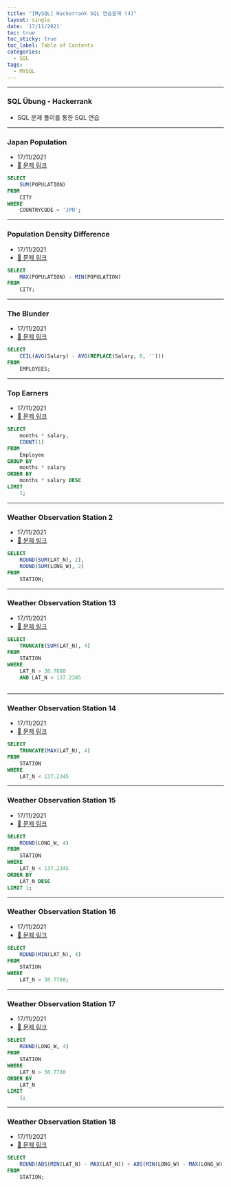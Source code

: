 ```yaml
---
title: "[MySQL] Hackerrank SQL 연습문제 (4)"
layout: single
date: '17/11/2021'
toc: true
toc_sticky: true
toc_label: Table of Contents
categories:
  - SQL
tags:
  - MYSQL
---
```


---
### SQL Übung - Hackerrank
* SQL 문제 풀이를 통한 SQL 연습

---

### Japan Population
* 17/11/2021
* [🔗 문제 링크](https://www.hackerrank.com/challenges/japan-population/problem?isFullScreen=true)

```sql
SELECT
    SUM(POPULATION)
FROM
    CITY
WHERE
    COUNTRYCODE = 'JPN';

```

---

### Population Density Difference
* 17/11/2021
* [🔗 문제 링크](https://www.hackerrank.com/challenges/population-density-difference/problem?isFullScreen=true)

```sql
SELECT
    MAX(POPULATION) - MIN(POPULATION)
FROM
    CITY;

```

---

### The Blunder
* 17/11/2021
* [🔗 문제 링크](https://www.hackerrank.com/challenges/the-blunder/problem?isFullScreen=true)

```sql
SELECT
    CEIL(AVG(Salary) - AVG(REPLACE(Salary, 0, '')))
FROM
    EMPLOYEES;

```

---

### Top Earners
* 17/11/2021
* [🔗 문제 링크](https://www.hackerrank.com/challenges/earnings-of-employees/problem?isFullScreen=false)

```sql
SELECT
    months * salary,
    COUNT(1)
FROM
    Employee
GROUP BY
    months * salary
ORDER BY 
    months * salary DESC
LIMIT 
    1;

```

---

### Weather Observation Station 2
* 17/11/2021
* [🔗 문제 링크](https://www.hackerrank.com/challenges/weather-observation-station-2/problem?isFullScreen=true)

```sql
SELECT
    ROUND(SUM(LAT_N), 2),
    ROUND(SUM(LONG_W), 2)
FROM
    STATION;

```

---


### Weather Observation Station 13
* 17/11/2021
* [🔗 문제 링크](https://www.hackerrank.com/challenges/weather-observation-station-13/problem?isFullScreen=true)

```sql
SELECT
    TRUNCATE(SUM(LAT_N), 4)
FROM
    STATION
WHERE
    LAT_N > 38.7880 
    AND LAT_N < 137.2345
    

```

---

### Weather Observation Station 14
* 17/11/2021
* [🔗 문제 링크](https://www.hackerrank.com/challenges/weather-observation-station-14/problem?isFullScreen=true)

```sql
SELECT
    TRUNCATE(MAX(LAT_N), 4)
FROM
    STATION
WHERE
    LAT_N < 137.2345

```

---


### Weather Observation Station 15
* 17/11/2021
* [🔗 문제 링크](https://www.hackerrank.com/challenges/weather-observation-station-15/problem?isFullScreen=true)

```sql
SELECT
    ROUND(LONG_W, 4)
FROM
    STATION
WHERE
    LAT_N < 137.2345
ORDER BY 
    LAT_N DESC 
LIMIT 1;

```

---

### Weather Observation Station 16
* 17/11/2021
* [🔗 문제 링크](https://www.hackerrank.com/challenges/weather-observation-station-16/problem?isFullScreen=true)

```sql
SELECT
    ROUND(MIN(LAT_N), 4)
FROM
    STATION
WHERE
    LAT_N > 38.7780;

```

---

### Weather Observation Station 17
* 17/11/2021
* [🔗 문제 링크](https://www.hackerrank.com/challenges/weather-observation-station-17/problem?isFullScreen=true)

```sql
SELECT
    ROUND(LONG_W, 4)
FROM
    STATION
WHERE
    LAT_N > 38.7780
ORDER BY
    LAT_N 
LIMIT
    1;

```

---

### Weather Observation Station 18
* 17/11/2021
* [🔗 문제 링크](https://www.hackerrank.com/challenges/weather-observation-station-18/problem?isFullScreen=true)

```sql
SELECT
    ROUND(ABS(MIN(LAT_N) - MAX(LAT_N)) + ABS(MIN(LONG_W) - MAX(LONG_W)), 4)
FROM
    STATION;

```
